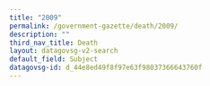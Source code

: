 ```yaml
---
title: "2009"
permalink: /government-gazette/death/2009/
description: ""
third_nav_title: Death
layout: datagovsg-v2-search
default_field: Subject
datagovsg-id: d_44e8ed49f8f97e63f98037366643760f
---
```

